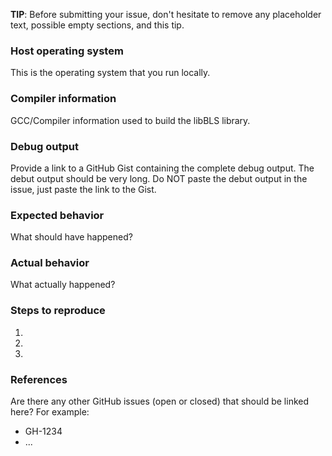 **TIP**: Before submitting your issue, don't hesitate to remove any placeholder text, possible empty sections, and this tip.

### Host operating system
This is the operating system that you run locally.

### Compiler information
GCC/Compiler information used to build the libBLS library.

### Debug output
Provide a link to a GitHub Gist containing the complete debug output. The debut output should be very long. Do NOT paste the debut output in the issue, just paste the link to the Gist.

### Expected behavior
What should have happened?

### Actual behavior
What actually happened?

### Steps to reproduce
1.
2.
3.

### References
Are there any other GitHub issues (open or closed) that should be linked here?
For example: 
- GH-1234
- ...